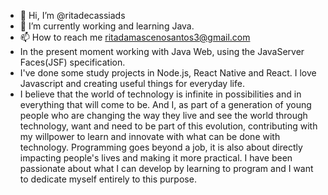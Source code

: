 - 👋 Hi, I’m @ritadecassiads
- 🌱 I’m currently working and learning Java.
- 📫 How to reach me ritadamascenosantos3@gmail.com
- In the present moment working with Java Web, using the JavaServer Faces(JSF) specification.
- I've done some study projects in Node.js, React Native and React. I love Javascript and creating useful things for everyday life.
- I believe that the world of technology is infinite in possibilities and in everything that will come to be. And I, as part of a generation of young people who are changing the way they live and see the world through technology, want and need to be part of this evolution, contributing with my willpower to learn and innovate with what can be done with technology. Programming goes beyond a job, it is also about directly impacting people's lives and making it more practical. I have been passionate about what I can develop by learning to program and I want to dedicate myself entirely to this purpose.

<!---
ritadecassiads/ritadecassiads is a ✨ special ✨ repository because its `README.md` (this file) appears on your GitHub profile.
You can click the Preview link to take a look at your changes.
--->
